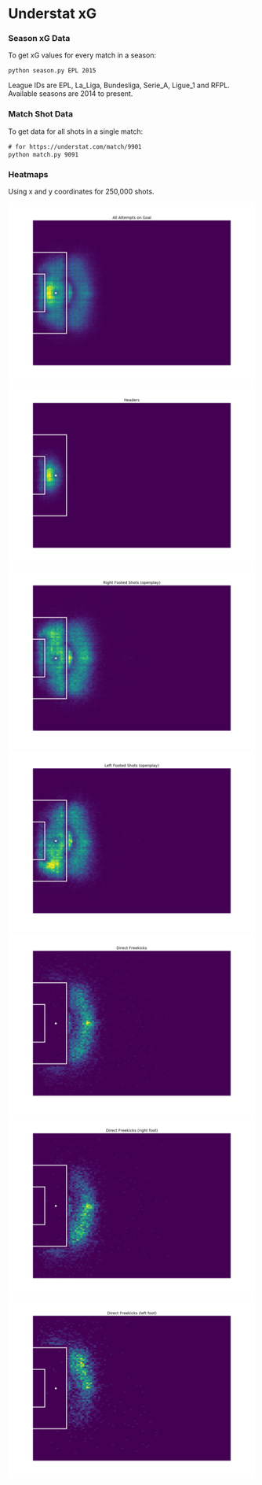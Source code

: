 # Understat xG

### Season xG Data

To get xG values for every match in a season:
```
python season.py EPL 2015
```
League IDs are EPL, La_Liga, Bundesliga, Serie_A, Ligue_1 and RFPL.  
Available seasons are 2014 to present.

### Match Shot Data
To get data for all shots in a single match:  
```
# for https://understat.com/match/9901
python match.py 9091
```

### Heatmaps

Using x and y coordinates for 250,000 shots.

![](figures/all_shots.png)
![](figures/head.png)
![](figures/right_foot.png)
![](figures/left_foot.png)
![](figures/freekicks.png)
![](figures/freekicks_right.png)
![](figures/freekicks_left.png)
